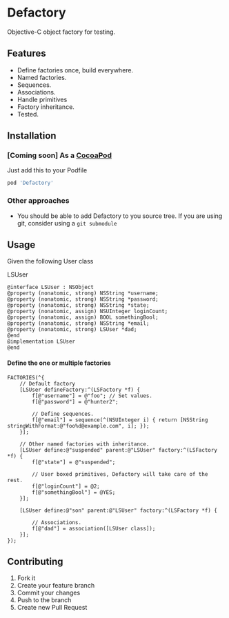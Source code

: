 # Defactory
Objective-C object factory for testing.

## Features
* Define factories once, build everywhere.
* Named factories.
* Sequences.
* Associations.
* Handle primitives
* Factory inheritance.
* Tested.

## Installation
### [Coming soon] As a [CocoaPod](http://cocoapods.org/)
Just add this to your Podfile
```ruby
pod 'Defactory'
```

### Other approaches
* You should be able to add Defactory to you source tree. If you are using git, consider using a `git submodule`

## Usage
Given the following User class

LSUser

```objc
@interface LSUser : NSObject
@property (nonatomic, strong) NSString *username;
@property (nonatomic, strong) NSString *password;
@property (nonatomic, strong) NSString *state;
@property (nonatomic, assign) NSUInteger loginCount;
@property (nonatomic, assign) BOOL somethingBool;
@property (nonatomic, strong) NSString *email;
@property (nonatomic, strong) LSUser *dad;
@end
@implementation LSUser
@end
```

#### Define the one or multiple factories

```objc
FACTORIES(^{
    // Default factory
    [LSUser defineFactory:^(LSFactory *f) {
        f[@"username"] = @"foo"; // Set values.
        f[@"password"] = @"hunter2";

        // Define sequences.
        f[@"email"] = sequence(^(NSUInteger i) { return [NSString stringWithFormat:@"foo%d@example.com", i]; });
    }];

    // Other named factories with inheritance.
    [LSUser define:@"suspended" parent:@"LSUser" factory:^(LSFactory *f) {
        f[@"state"] = @"suspended";

        // User boxed primitives, Defactory will take care of the rest.
        f[@"loginCount"] = @2;
        f[@"somethingBool"] = @YES;
    }];

    [LSUser define:@"son" parent:@"LSUser" factory:^(LSFactory *f) {

        // Associations.
        f[@"dad"] = association([LSUser class]);
    }];
});
```

## Contributing

1. Fork it
2. Create your feature branch
3. Commit your changes
4. Push to the branch
5. Create new Pull Request

